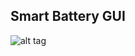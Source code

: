 Smart Battery GUI
---

![alt tag](http://res.cloudinary.com/dn4vqx2gu/image/upload/v1491808941/github/suncode2017/suncodeDemo1.gif)